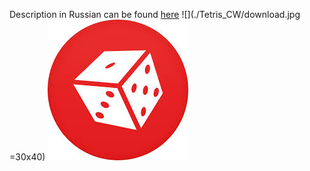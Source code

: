 Description in Russian can be found [here](https://www.dropbox.com/s/jnzz95w07idnhtk/%D0%9A%D1%83%D1%80%D1%81%D0%BE%D0%B2%D0%B0%D1%8F%20%D1%80%D0%B0%D0%B1%D0%BE%D1%82%D0%B0.rar?dl=0) ![](./Tetris_CW/download.jpg =30x40) ![](./Tetris_CW/download.jpg)

